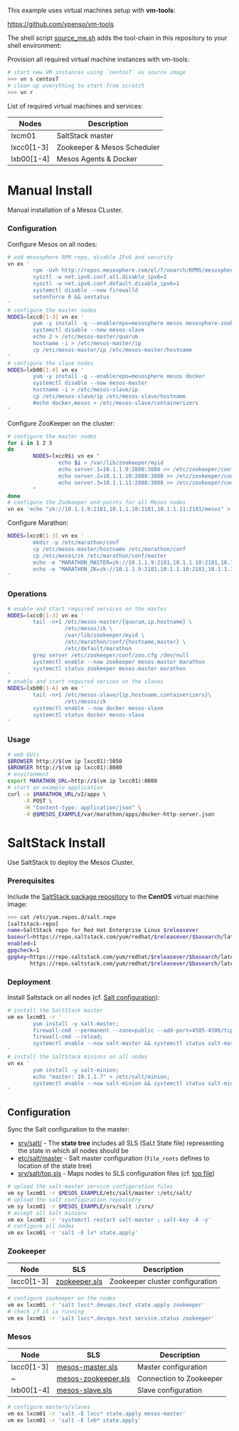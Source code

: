 This example uses virtual machines setup with **vm-tools**:

<https://github.com/vpenso/vm-tools>

The shell script [source_me.sh](source_me.sh) adds the tool-chain in this repository to your shell environment:

Provision all required virtual machine instances with vm-tools:

```bash
# start new VM instances using `centos7` as source image
>>> vn s centos7
# clean up everything to start from scratch
>>> vn r
```

List of required virtual machines and services:

Nodes            | Description
-----------------|---------------------
lxcm01           | SaltStack master
lxcc0[1-3]       | Zookeeper & Mesos Scheduler
lxb00[1-4]       | Mesos Agents & Docker

# Manual Install

Manual installation of a Mesos CLuster.

### Configuration

Configure Mesos on all nodes:

```bash
# add mesosphere RPM repo, disable IPv6 and security
vn ex '
        rpm -Uvh http://repos.mesosphere.com/el/7/noarch/RPMS/mesosphere-el-repo-7-3.noarch.rpm
        sysctl -w net.ipv6.conf.all.disable_ipv6=1
        sysctl -w net.ipv6.conf.default.disable_ipv6=1
        systemctl disable --now firewalld
        setenforce 0 && sestatus
'
# configure the master nodes
NODES=lxcc0[1-3] vn ex '
        yum -y install -q --enablerepo=mesosphere mesos mesosphere-zookeeper marathon
        systemctl disable --now mesos-slave
        echo 2 > /etc/mesos-master/quorum
        hostname -i > /etc/mesos-master/ip
        cp /etc/mesos-master/ip /etc/mesos-master/hostname
'
# configure the slave nodes
NODES=lxb00[1-4] vn ex '
        yum -y install -q --enablerepo=mesosphere mesos docker
        systemctl disable --now mesos-master
        hostname -i > /etc/mesos-slave/ip
        cp /etc/mesos-slave/ip /etc/mesos-slave/hostname
        #echo docker,mesos > /etc/mesos-slave/containerizers
'
```

Configure ZooKeeper on the cluster:

```bash
# configure the master nodes
for i in 1 2 3
do
        NODES=lxcc0$i vn ex "
                echo $i > /var/lib/zookeeper/myid
                echo server.1=10.1.1.9:2888:3888 >> /etc/zookeeper/conf/zoo.cfg
                echo server.2=10.1.1.10:2888:3888 >> /etc/zookeeper/conf/zoo.cfg
                echo server.3=10.1.1.11:2888:3888 >> /etc/zookeeper/conf/zoo.cfg
        "
done
# configure the Zookeeper end-points for all Mesos nodes
vn ex 'echo "zk://10.1.1.9:2181,10.1.1.10:2181,10.1.1.11:2181/mesos" > /etc/mesos/zk'
```


Configure Marathon:

```bash
NODES=lxcc0[1-3] vn ex '
        mkdir -p /etc/marathon/conf
        cp /etc/mesos-master/hostname /etc/marathon/conf
        cp /etc/mesos/zk /etc/marathon/conf/master
        echo -e "MARATHON_MASTER=zk://10.1.1.9:2181,10.1.1.10:2181,10.1.1.11:2181/mesos" > /etc/default/marathon
        echo -e "MARATHON_ZK=zk://10.1.1.9:2181,10.1.1.10:2181,10.1.1.11:2181/marathon" >> /etc/default/marathon
'
```

### Operations

```bash
# enable and start required services on the mastes
NODES=lxcc0[1-3] vn ex '
        tail -n+1 /etc/mesos-master/{quorum,ip,hostname} \
                  /etc/mesos/zk \
                  /var/lib/zookeeper/myid \
                  /etc/marathon/conf/{hostname,master} \
                  /etc/default/marathon
        grep server /etc/zookeeper/conf/zoo.cfg /dev/null
        systemctl enable --now zookeeper mesos-master marathon
        systemctl status zookeeper mesos-master marathon
'
# enable and start required serices on the slaves
NODES=lxb00[1-4] vn ex '
        tail -n+1 /etc/mesos-slave/{ip,hostname,containerizers}\
                  /etc/mesos/zk
        systemctl enable --now docker mesos-slave
        systemctl status docker mesos-slave
'
```

### Usage

```bash
# web GUis
$BROWSER http://$(vm ip lxcc01):5050
$BROWSER http://$(vm ip lxcc01):8080
# environment
export MARATHON_URL=http://$(vm ip lxcc01):8080
# start an example application
curl -s $MARATHON_URL/v2/apps \
     -X POST \
     -H "Content-type: application/json" \
     -d @$MESOS_EXAMPLE/var/marathon/apps/docker-http-server.json
```




# SaltStack Install

Use SaltStack to deploy the Mesos Cluster.

### Prerequisites

Include the [SaltStack package repository][spr] to the **CentOS** virtual machine image:

[spr]: https://docs.saltstack.com/en/latest/topics/installation/rhel.html

```bash
>>> cat /etc/yum.repos.d/salt.repo
[saltstack-repo]
name=SaltStack repo for Red Hat Enterprise Linux $releasever
baseurl=https://repo.saltstack.com/yum/redhat/$releasever/$basearch/latest
enabled=1
gpgcheck=1
gpgkey=https://repo.saltstack.com/yum/redhat/$releasever/$basearch/latest/SALTSTACK-GPG-KEY.pub
       https://repo.saltstack.com/yum/redhat/$releasever/$basearch/latest/base/RPM-GPG-KEY-CentOS-7
```

### Deployment

Install Saltstack on all nodes (cf. [Salt configuration](https://docs.saltstack.com/en/latest/ref/configuration/index.html)):

```bash
# install the SaltStack master
vm ex lxcm01 -r '
        yum install -y salt-master;
        firewall-cmd --permanent --zone=public --add-port=4505-4506/tcp;
        firewall-cmd --reload;
        systemctl enable --now salt-master && systemctl status salt-master
'
# install the SaltStack minions on all nodes
vn ex '
        yum install -y salt-minion;
        echo "master: 10.1.1.7" > /etc/salt/minion;
        systemctl enable --now salt-minion && systemctl status salt-minion
'
```

## Configuration

Sync the Salt configuration to the master:

* [srv/salt/](srv/salt/) - The **state tree** includes all SLS (SaLt State file) representing the state in which all nodes should be
* [etc/salt/master](etc/salt/master) - Salt master configuration (`file_roots` defines to location of the state tree)
* [srv/salt/top.sls](srv/salt/top.sls) - Maps nodes to SLS configuration files (cf. [top file](https://docs.saltstack.com/en/latest/ref/states/top.html))

```bash
# upload the salt-master service configuration files
vm sy lxcm01 -r $MESOS_EXAMPLE/etc/salt/master :/etc/salt/
# upload the salt configuration reposiotry
vm sy lxcm01 -r $MESOS_EXAMPLE/srv/salt :/srv/
# accept all Salt minions
vm ex lxcm01 -r 'systemctl restart salt-master ; salt-key -A -y'
# configure all nodes
vm ex lxcm01 -r 'salt -E lx* state.apply'
```

### Zookeeper

Node       | SLS                  | Description
-----------|----------------------|-----------------------
lxcc0[1-3] | [zookeeper.sls][5]   | Zookeeper cluster configuration


```bash
# configure zookeeper on the nodes
vm ex lxcm01 -r 'salt lxcc*.devops.test state.apply zookeeper'
# check if it is running
vm ex lxcm01 -r 'salt lxcc*.devops.test service.status zookeeper'
```

### Mesos


Node       | SLS                     | Description
-----------|--------------------------|-----------------------
lxcc0[1-3] | [mesos-master.sls][6]    | Master configuration
~          | [mesos-zookeeper.sls][7] | Connection to Zookeeper
lxb00[1-4] | [mesos-slave.sls][8]    | Slave configuration

```bash
# configure masters/slaves 
vm ex lxcm01 -r 'salt -E lxcc* state.apply mesos-master'
vm ex lxcm01 -r 'salt -E lxb* state.apply'
```

[5]: srv/salt/zookeeper.sls
[6]: srv/salt/mesos-master.sls
[7]: srv/salt/mesos-zookeeper.sls
[8]: srv/salt/mesos-slave.sls
